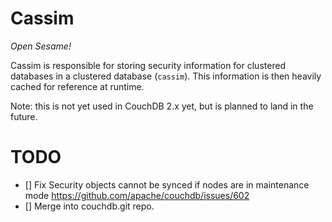 # Cassim

*Open Sesame!*

Cassim is responsible for storing security information for clustered databases 
in a clustered database (``cassim``). This information is then heavily cached 
for reference at runtime.

Note: this is not yet used in CouchDB 2.x yet, but is planned to land in the future.

# TODO

- [] Fix Security objects cannot be synced if nodes are in maintenance mode https://github.com/apache/couchdb/issues/602
- [] Merge into couchdb.git repo.